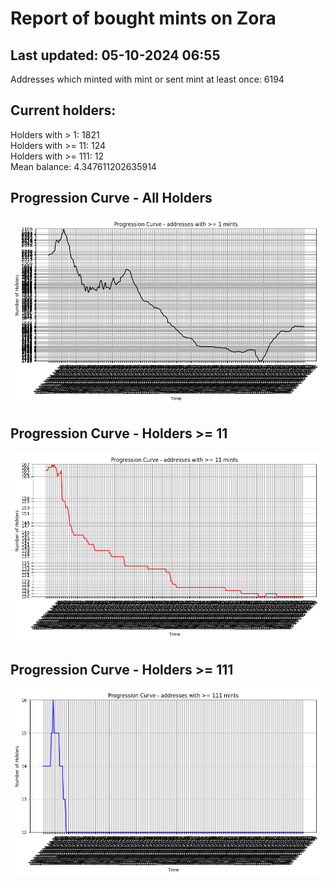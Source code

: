 # Report of bought mints on Zora
## Last updated: 05-10-2024 06:55
Addresses which minted with mint or sent mint at least once: 6194

## Current holders:
Holders with > 1: 1821  
Holders with >= 11: 124  
Holders with >= 111: 12  
Mean balance: 4.347611202635914  

## Progression Curve - All Holders
![addresses with >= 1 mint](progression_curve_all.png)
## Progression Curve - Holders >= 11
![addresses with >= 11 mints](progression_curve_gt_11.png)
## Progression Curve - Holders >= 111
![addresses with >= 111 mints](progression_curve_gt_111.png)
